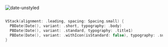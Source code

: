 ![date-unstyled](https://github.com/powerhome/playbook/assets/92755007/dc0ab7cf-0d97-407c-9aac-f53645eb6ee2)

```swift

VStack(alignment: .leading, spacing: Spacing.small) {
  PBDate(Date(), variant: .short, typography: .body)
  PBDate(Date(), variant: .standard, typography: .title1)
  PBDate(Date(), variant: .withIcon(isStandard: false), typography: .subcaption, iconSize: .xSmall)
}

```

